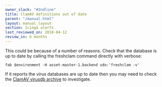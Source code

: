 ```yaml
---
owner_slack: "#2ndline"
title: ClamAV definitions out of date
parent: "/manual.html"
layout: manual_layout
section: Icinga alerts
last_reviewed_on: 2018-04-12
review_in: 6 months
---
```


This could be because of a number of reasons. Check that the database is
up to date by calling the freshclam command directly with verbose:

    fab $environment -H asset-master-1.backend sdo:'freshclam -v'

If it reports the virus databases are up to date then you may need to
check the [ClamAV virusdb
archive](http://lists.clamav.net/pipermail/clamav-virusdb/) to
investigate.
